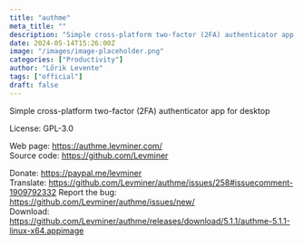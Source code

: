 ```yaml
---
title: "authme"
meta_title: ""
description: "Simple cross-platform two-factor (2FA) authenticator app for desktop."
date: 2024-05-14T15:26:00Z
image: "/images/image-placeholder.png"
categories: ["Productivity"]
author: "Lőrik Levente"
tags: ["official"]
draft: false
---
```


Simple cross-platform two-factor (2FA) authenticator app for desktop

License: GPL-3.0

Web page: https://authme.levminer.com/  
Source code: https://github.com/Levminer

Donate: https://paypal.me/levminer  
Translate: https://github.com/Levminer/authme/issues/258#issuecomment-1909792332
Report the bug: https://github.com/Levminer/authme/issues/new/  
Download: https://github.com/Levminer/authme/releases/download/5.1.1/authme-5.1.1-linux-x64.appimage
